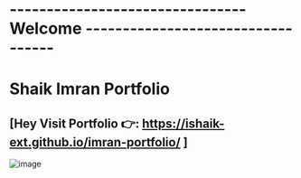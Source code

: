 # -------------------------------- Welcome ----------------------------------
# Shaik Imran Portfolio
## [Hey Visit Portfolio 👉: https://ishaik-ext.github.io/imran-portfolio/ ]

![image](https://github.com/user-attachments/assets/a6f630ab-cd5a-4313-9b8d-00f29b35ced0)



